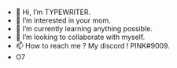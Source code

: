 - 👋 Hi, I’m TYPEWRITER.
- 👀 I’m interested in your mom. 
- 🌱 I’m currently learning anything possible. 
- 💞️ I’m looking to collaborate with myself.
- 📫 How to reach me ? My discord ! PINK#9009.
- O7
